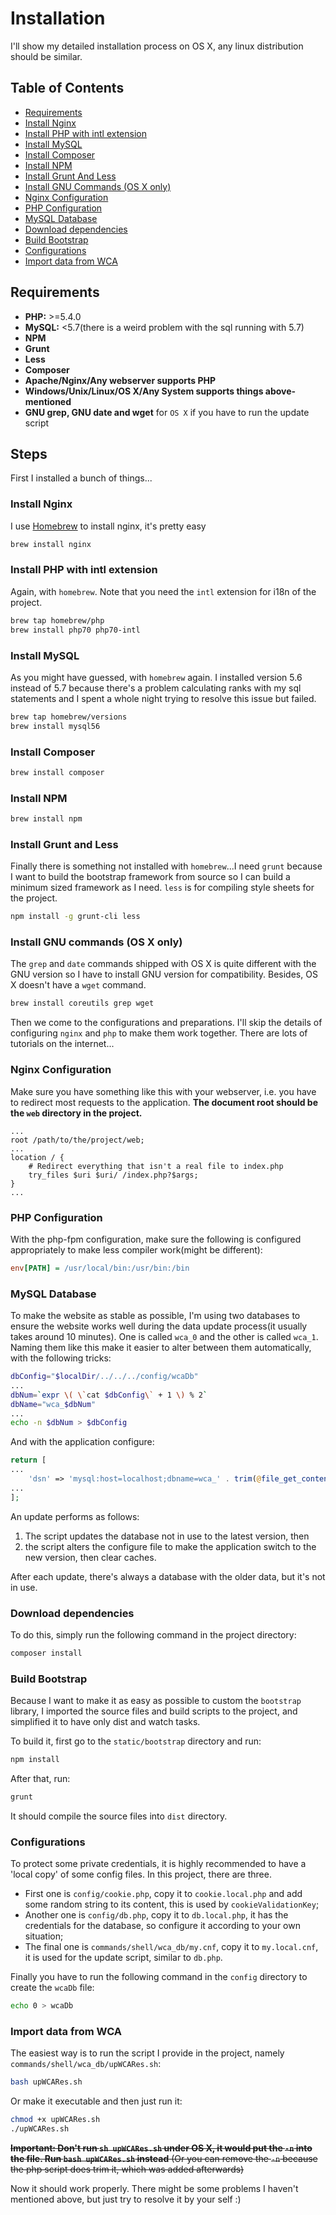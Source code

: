 Installation
============

I'll show my detailed installation process on OS X, any linux distribution should be similar.

Table of Contents
--------------------

 - [Requirements](#requirements)
 - [Install Nginx](#install-nginx)
 - [Install PHP with intl extension](#install-php-with-intl-extension)
 - [Install MySQL](#install-mysql)
 - [Install Composer](#install-composer)
 - [Install NPM](#install-npm)
 - [Install Grunt And Less](#install-grunt-and-less)
 - [Install GNU Commands (OS X only)](#install-gnu-commands-os-x-only)
 - [Nginx Configuration](#nginx-configuration)
 - [PHP Configuration](#php-configuration)
 - [MySQL Database](#mysql-database)
 - [Download dependencies](#download-dependencies)
 - [Build Bootstrap](#build-bootstrap)
 - [Configurations](#configurations)
 - [Import data from WCA](#import-data-from-wca)

## Requirements

 - **PHP:** >=5.4.0
 - **MySQL:** <5.7(there is a weird problem with the sql running with 5.7)
 - **NPM**
 - **Grunt**
 - **Less**
 - **Composer**
 - **Apache/Nginx/Any webserver supports PHP**
 - **Windows/Unix/Linux/OS X/Any System supports things above-mentioned**
 - **GNU grep, GNU date and wget** for `OS X` if you have to run the update script

## Steps

First I installed a bunch of things...

### Install Nginx

I use [Homebrew][] to install nginx, it's pretty easy

```bash
brew install nginx
```

### Install PHP with intl extension

Again, with `homebrew`. Note that you need the `intl` extension for i18n of the project.

```bash
brew tap homebrew/php
brew install php70 php70-intl
```

### Install MySQL

As you might have guessed, with `homebrew` again. I installed version 5.6 instead of 5.7 because there's a problem calculating ranks with my sql statements and I spent a whole night trying to resolve this issue but failed.

```bash
brew tap homebrew/versions
brew install mysql56
```

### Install Composer

```bash
brew install composer
```

### Install NPM

```bash
brew install npm
```

### Install Grunt and Less

Finally there is something not installed with `homebrew`...I need `grunt` because I want to build the bootstrap framework from source so I can build a minimum sized framework as I need. `less` is for compiling style sheets for the project.

```bash
npm install -g grunt-cli less
```

### Install GNU commands (OS X only)

The `grep` and `date` commands shipped with OS X is quite different with the GNU version so I have to install GNU version for compatibility. Besides, OS X doesn't have a `wget` command.

```bash
brew install coreutils grep wget
```

Then we come to the configurations and preparations. I'll skip the details of configuring `nginx` and `php` to make them work together. There are lots of tutorials on the internet...

### Nginx Configuration

Make sure you have something like this with your webserver, i.e. you have to redirect most requests to the application. **The document root should be the `web` directory in the project.**

```nginx
...
root /path/to/the/project/web;
...
location / {
    # Redirect everything that isn't a real file to index.php
    try_files $uri $uri/ /index.php?$args;
}
...
```

### PHP Configuration

With the php-fpm configuration, make sure the following is configured appropriately to make less compiler work(might be different):

```ini
env[PATH] = /usr/local/bin:/usr/bin:/bin
```

### MySQL Database

To make the website as stable as possible, I'm using two databases to ensure the website works well during the data update process(it usually takes around 10 minutes). One is called `wca_0` and the other is called `wca_1`. Naming them like this make it easier to alter between them automatically, with the following tricks:

```bash
dbConfig="$localDir/../../../config/wcaDb"
...
dbNum=`expr \( \`cat $dbConfig\` + 1 \) % 2`
dbName="wca_$dbNum"
...
echo -n $dbNum > $dbConfig
```

And with the application configure: 

```php
return [
...
    'dsn' => 'mysql:host=localhost;dbname=wca_' . trim(@file_get_contents(__DIR__ . DIRECTORY_SEPARATOR . 'wcaDb')),
...
];
```

An update performs as follows:

 1. The script updates the database not in use to the latest version, then
 2. the script alters the configure file to make the application switch to the new version, then clear caches.

After each update, there's always a database with the older data, but it's not in use.

### Download dependencies

To do this, simply run the following command in the project directory:

```bash
composer install
```

### Build Bootstrap

Because I want to make it as easy as possible to custom the `bootstrap` library, I imported the source files and build scripts to the project, and simplified it to have only dist and watch tasks.

To build it, first go to the `static/bootstrap` directory and run:

```bash
npm install
```

After that, run:

```bash
grunt
```

It should compile the source files into `dist` directory.

### Configurations

To protect some private credentials, it is highly recommended to have a 'local copy' of some config files. In this project, there are three.

 - First one is `config/cookie.php`, copy it to `cookie.local.php` and add some random string to its content, this is used by  `cookieValidationKey`;
 - Another one is `config/db.php`, copy it to `db.local.php`, it has the credentials for the database, so configure it according to your own situation;
 - The final one is `commands/shell/wca_db/my.cnf`, copy it to `my.local.cnf`, it is used for the update script, similar to `db.php`.

Finally you have to run the following command in the `config` directory to create the `wcaDb` file: 

```bash
echo 0 > wcaDb
```

### Import data from WCA

The easiest way is to run the script I provide in the project, namely `commands/shell/wca_db/upWCARes.sh`:

```bash
bash upWCARes.sh
```

Or make it executable and then just run it:

```bash
chmod +x upWCARes.sh
./upWCARes.sh
```

~~**Important: Don't run `sh upWCARes.sh` under OS X, it would put the `-n` into the file. Run `bash upWCARes.sh` instead** (Or you can remove the `-n` because the php script does trim it, which was added afterwards)~~

Now it should work properly. There might be some problems I haven't mentioned above, but just try to resolve it by your self :)


[Homebrew]: http://brew.sh